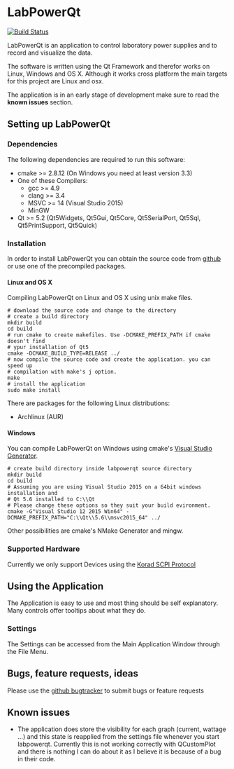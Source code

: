 # LabPowerQt

[![Build Status](https://travis-ci.org/crapp/labpowerqt.svg?branch=master)](https://travis-ci.org/crapp/labpowerqt)

LabPowerQt is an application to control laboratory power supplies and to record
and visualize the data.

The software is written using the Qt Framework and therefor works on Linux,
Windows and OS X. Although it works cross platform the main targets for this
project are Linux and osx.

The application is in an early stage of development make sure to read the **known
issues** section.

## Setting up LabPowerQt

### Dependencies

The following dependencies are required to run this software:
* cmake >= 2.8.12 (On Windows you need at least version 3.3)
* One of these Compilers:
    * gcc >= 4.9
    * clang >= 3.4
    * MSVC >= 14 (Visual Studio 2015)
    * MinGW
* Qt >= 5.2 (Qt5Widgets, Qt5Gui, Qt5Core, Qt5SerialPort, Qt5Sql, Qt5PrintSupport, Qt5Quick)

### Installation

In order to install LabPowerQt you can obtain the source code from [github](https://github.com/crapp/labpowerqt) or use one of the precompiled packages.

#### Linux and OS X

Compiling LabPowerQt on Linux and OS X using unix make files.

```shell
# download the source code and change to the directory
# create a build directory
mkdir build
cd build
# run cmake to create makefiles. Use -DCMAKE_PREFIX_PATH if cmake doesn't find
# ypur installation of Qt5
cmake -DCMAKE_BUILD_TYPE=RELEASE ../
# now compile the source code and create the application. you can speed up
# compilation with make's j option.
make
# install the application
sudo make install
```

There are packages for the following Linux distributions:

* Archlinux (AUR)

#### Windows

You can compile LabPowerQt on Windows using cmake's [Visual Studio Generator](https://cmake.org/cmake/help/latest/manual/cmake-generators.7.html#visual-studio-generators).

```shell
# create build directory inside labpowerqt source directory
mkdir build
cd build
# Assuming you are using Visual Studio 2015 on a 64bit windows installation and
# Qt 5.6 installed to C:\\Qt
# Please change these options so they suit your build evironment.
cmake -G"Visual Studio 12 2015 Win64" -DCMAKE_PREFIX_PATH="C:\\Qt\\5.6\\msvc2015_64" ../
```

Other possibilities are cmake's NMake Generator and mingw.

### Supported Hardware

Currently we only support Devices using the [Korad SCPI Protocol](http://sigrok.org/wiki/Velleman_PS3005D)

## Using the Application

The Application is easy to use and most thing should be self explanatory. Many
controls offer tooltips about what they do.

### Settings

The Settings can be accessed from the Main Application Window through the File Menu.

## Bugs, feature requests, ideas

Please use the [github bugtracker](https://github.com/crapp/labpowerqt/issues)
to submit bugs or feature requests


## Known issues

* The application does store the visibility for each graph (current, wattage ...)
  and this state is reapplied from the settings file whenever you start labpowerqt.
  Currently this is not working correctly with QCustomPlot and there is nothing I
  can do about it as I believe it is because of a bug in their code.


